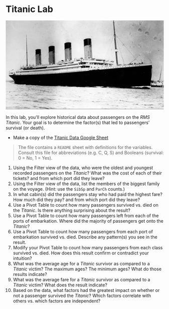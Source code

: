 # Titanic Lab

![RMS Titanic](./images/titanic.png)

In this lab, you'll explore historical data about passengers on the _RMS Titanic_. Your goal is to determine the factor(s) that led to passengers' survival (or death).

- Make a copy of the [Titanic Data Google Sheet](https://docs.google.com/spreadsheets/d/17PncyppLXjKyGZFgcSfgkWIulJ-rsZv2suqQ_bsSKE4/edit?usp=sharing)

> The file contains a `README` sheet with definitions for the variables. Consult this file for abbreviations (e.g. C, Q, S) and Booleans (survival: 0 = No, 1 = Yes).

1. Using the Filter view of the data, who were the oldest and youngest recorded passengers on the _Titanic_? What was the cost of each of their tickets? and from which port did they leave?
2. Using the Filter view of the data, list the members of the biggest family on the voyage. (Hint: use the `SibSp` and `ParCh` counts.)
3. In what cabin(s) did the passengers stay who had paid the highest fare? How much did they pay? and from which port did they leave?
4. Use a Pivot Table to count how many passengers survived vs. died on the _Titanic_. Is there anything surprising about the result?
5. Use a Pivot Table to count how many passengers left from each of the ports of embarkation. Where did the majority of passengers get onto the _Titanic_?
6. Use a Pivot Table to count how many passengers from each port of embarkation survived vs. died. Describe any pattern(s) you see in the result.
7. Modify your Pivot Table to count how many passengers from each class survived vs. died. How does this result confirm or contradict your intuition?
8.  What was the average age for a _Titanic_ survivor as compared to a _Titanic_ victim? The maximum ages? The minimum ages? What do those results indicate? 
9. What was the average fare for a _Titanic_ survivor as compared to a _Titanic_ victim? What does the result indicate?
10. Based on the data, what factors had the greatest impact on whether or not a passenger survived the _Titanic_? Which factors correlate with others vs. which factors are independent?
